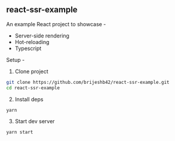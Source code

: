 ## react-ssr-example

An example React project to showcase -

* Server-side rendering
* Hot-reloading
* Typescript

Setup -

1. Clone project

```sh
git clone https://github.com/brijeshb42/react-ssr-example.git
cd react-ssr-example
```

2. Install deps

```sh
yarn
```

3. Start dev server
```sh
yarn start
```
